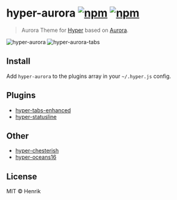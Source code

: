 # hyper-aurora  [![npm](https://img.shields.io/npm/v/hyper-aurora.svg?maxAge=86400?style=flat-square)](https://www.npmjs.com/package/hyper-aurora) [![npm](https://img.shields.io/npm/dm/hyper-aurora.svg?maxAge=86400?style=flat-square)](https://www.npmjs.com/package/hyper-aurora)

> Aurora Theme for [Hyper](https://hyper.is) based on [Aurora](https://en.wikipedia.org/wiki/Aurora).

![hyper-aurora](https://user-images.githubusercontent.com/1430576/28240729-e2486672-6986-11e7-8c9b-264a4ac9dbb2.png)
![hyper-aurora-tabs](https://user-images.githubusercontent.com/1430576/28240728-e247cbfe-6986-11e7-9ff1-fc1e9f621881.png)


## Install

Add `hyper-aurora` to the plugins array in your `~/.hyper.js` config.


## Plugins

* [hyper-tabs-enhanced](https://github.com/henrikdahl/hyper-tabs-enhanced)
* [hyper-statusline](https://github.com/henrikdahl/hyper-statusline)


## Other

* [hyper-chesterish](https://github.com/henrikdahl/hyper-chesterish)
* [hyper-oceans16](https://github.com/henrikdahl/hyper-oceans16)


## License

MIT © Henrik
